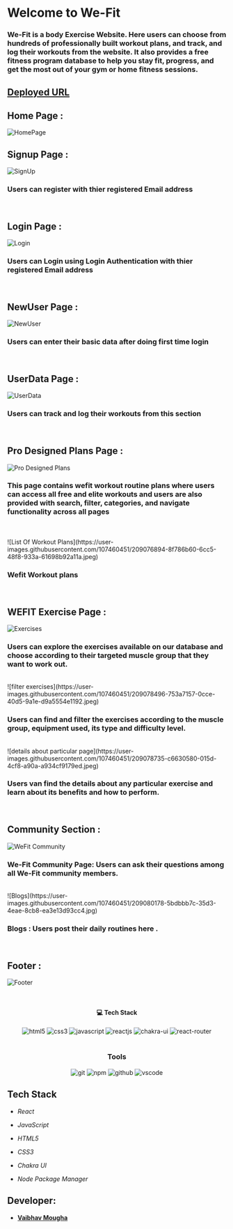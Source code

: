 # Welcome to We-Fit
<h3>We-Fit is a body Exercise Website. Here users can choose from hundreds of professionally built workout plans, and track, and log their workouts from the website. It also provides a free fitness program database to help you stay fit, progress, and get the most out of your gym or home fitness sessions.</h3>

## [Deployed URL]( https://musical-empanada-c1e457.netlify.app/)


## Home Page :
![HomePage](https://user-images.githubusercontent.com/107460451/208408783-727567a5-b1e5-464c-b0a2-10878e24f8a0.jpg)
<br/>


## Signup Page :
![SignUp](https://user-images.githubusercontent.com/107460451/209069411-dd623b3b-2cff-491b-b175-3a9e876ba71d.jpg)
<br/>
<h3>Users can register with thier registered Email address</h3>
<br/>


## Login Page :
![Login](https://user-images.githubusercontent.com/107460451/209070192-95b85dd2-ed8c-4028-b1c4-1f01e021a4f0.jpg)
<br/>
<h3>Users can Login using Login Authentication with thier registered Email address</h3>
<br/>


## NewUser Page :
![NewUser](https://user-images.githubusercontent.com/107460451/209074425-aaddff01-b525-425d-867a-74712251cae7.jpg)
<br/>
<h3>Users can enter their basic data after doing first time login</h3>
<br/>


## UserData Page :
![UserData](https://user-images.githubusercontent.com/107460451/209074970-5ae16ba9-8892-4578-b89c-9ec9f3994f1e.jpg)
<br/>
<h3>Users can track and log their workouts from this section</h3>
<br/>


## Pro Designed Plans Page :
![Pro Designed Plans](https://user-images.githubusercontent.com/107460451/209076140-3d82a354-ae4c-4786-8e34-008e8b969971.jpeg)
<br/>
<h3>This page contains wefit workout routine plans where users can access all free and elite workouts and users are also provided with search, filter, categories, and navigate functionality across all pages</h3>
<br/>
<br/>
![List Of Workout Plans](https://user-images.githubusercontent.com/107460451/209076894-8f786b60-6cc5-48f8-933a-61698b92a11a.jpeg)
<h3>Wefit Workout plans</h3>
<br/>


## WEFIT Exercise Page :
![Exercises](https://user-images.githubusercontent.com/107460451/209078342-571dbe51-94e5-44ad-8947-c249fd8db7fa.jpeg)
<br/>
<h3>Users can explore the exercises available on our database and choose according to their targeted muscle group that they want to work out.</h3>
<br/>
![filter exercises](https://user-images.githubusercontent.com/107460451/209078496-753a7157-0cce-40d5-9a1e-d9a5554e1192.jpeg)
<br/>
<h3>Users can find and filter the exercises according to the muscle group, equipment used, its type and difficulty level.</h3>
<br/>
![details about particular page](https://user-images.githubusercontent.com/107460451/209078735-c6630580-015d-4cf8-a90a-a934cf9179ed.jpeg)
<br/>
<h3>Users van find the details about any particular exercise and learn about its benefits and how to perform.</h3>
<br/>


## Community Section :
![WeFit Community](https://user-images.githubusercontent.com/107460451/209080058-8290a8e4-9587-4945-83ab-e2c044e14758.jpg)
<br/>
<h3>We-Fit Community Page: Users can ask their questions among all We-Fit community members.</h3>
<br/>
![Blogs](https://user-images.githubusercontent.com/107460451/209080178-5bdbbb7c-35d3-4eae-8cb8-ea3e13d93cc4.jpg)
<br/>
<h3>Blogs : Users post their daily routines here . </h3>
<br/>


## Footer :
![Footer](https://user-images.githubusercontent.com/107460451/208415239-dcc045a4-0bf8-4798-bce7-9be37cc3001d.jpg)
<br/>


<br/>
<h4 align="center">💻 Tech Stack</h4>
 <div align="center">
 <img src="https://img.shields.io/badge/html5-%23E34F26.svg?style=for-the-badge&logo=html5&logoColor=white" align="center" alt="html5">
 <img src = "https://img.shields.io/badge/css3-%231572B6.svg?style=for-the-badge&logo=css3&logoColor=white" align="center" alt="css3">
 <img src="https://img.shields.io/badge/javascript-%23323330.svg?style=for-the-badge&logo=javascript&logoColor=%23F7DF1E"  align="center" alt="javascript" />
 <img src="https://img.shields.io/badge/React-20232A?style=for-the-badge&logo=react&logoColor=61DAFB"  align="center" alt="reactjs" />
   <img src = "https://img.shields.io/badge/chakra ui-%234ED1C5.svg?style=for-the-badge&logo=chakraui&logoColor=white" align="center" alt="chakra-ui"/>
  <img src="https://img.shields.io/badge/React_Router-CA4245?style=for-the-badge&logo=react-router&logoColor=white"  align="center" alt="react-router" />
</div>
<br/>



<div align="center"><h3 align="center">Tools</h3> 
   <img src="https://img.shields.io/badge/netlify-%23000000.svg?style=for-the-badge&logo=netlify&logoColor=#00C7B7" align="center" alt="git"/>
  <img src = "https://img.shields.io/badge/NPM-%23000000.svg?style=for-the-badge&logo=npm&logoColor=white" align="center" alt="npm">
  <img src="https://img.shields.io/badge/GitHub-100000?style=for-the-badge&logo=github&logoColor=white"  align="center" alt="github"/>
   <img src="https://img.shields.io/badge/Visual%20Studio-5C2D91.svg?style=for-the-badge&logo=visual-studio&logoColor=white"  align="center" alt="vscode"/>
    
      
</div>







## Tech Stack 
- *React*


- *JavaScript*
- *HTML5*
- *CSS3*
- *Chakra UI*

- *Node Package Manager*


## Developer:

- **[Vaibhav Mougha](https://github.com/vaibhav-mougha)**

    
